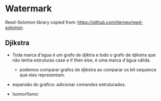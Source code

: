 # Watermark

Reed-Solomon library copied from: https://github.com/tierney/reed-solomon.

## Djikstra

* Toda marca d'agua é um grafo de djiktra e todo o grafo de djikstra que não
tenha estruturas case e if then else, é uma marca d'água válida.
	* podemos comparar grafos de djikstra ao comparar os bit sequence que
	eles representam.
* expansão do gráfico: adicionar comandos estruturados.

* Isomorfismo:

